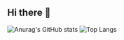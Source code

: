 ## Hi there 👋

<!--
**Superi-01/Superi-01** is a ✨ _special_ ✨ repository because its `README.md` (this file) appears on your GitHub profile.

Here are some ideas to get you started:

- 🔭 I’m currently working on ...
- 🌱 I’m currently learning ...
- 👯 I’m looking to collaborate on ...
- 🤔 I’m looking for help with ...
- 💬 Ask me about ...
- 📫 How to reach me: ...
- 😄 Pronouns: ...
- ⚡ Fun fact: ...
-->
![Anurag's GitHub stats](https://github-readme-stats.vercel.app/api?username=Superi-01&show_icons=true&theme=shadow_green)
![Top Langs](https://github-readme-stats.vercel.app/api/top-langs/?username=Superi-01&layout=compact&theme=shadow_green)
